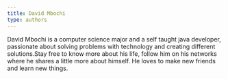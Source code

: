 ```yaml
---
title: David Mbochi
type: authors
---
```


David Mbochi is a computer science major and a self taught java developer, passionate about solving problems with technology and creating different solutions.Stay free to know more about his life, follow him on his networks where he shares a little more about himself. He loves to make new friends and learn new things.